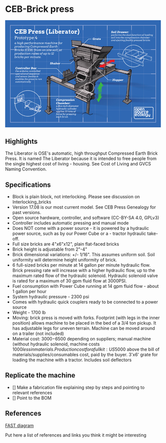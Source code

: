 # CEB-Brick press
![CEB-Brick pressing](/images/001.jpg)
## Highlights
The Liberator is OSE's automatic, high throughput Compressed Earth Brick Press. It is named The Liberator because it is intended to free people from the single highest cost of living - housing. See Cost of Living and GVCS Naming Convention.
## Specifications
- Block is plain block, not interlocking. Please see discussion on Interlocking_bricks
- Version 17.08 is our most current model. See CEB Press Genealogy for past versions.
- Open source hardware, controller, and software (CC-BY-SA 4.0, GPLv3)
- Controller includes automatic pressing and manual mode
- Does NOT come with a power source - it is powered by a hydraulic power source, such as by our Power Cube or a - tractor hydraulic take-off.
- Full size bricks are 4"x6"x12", plain flat-faced bricks
- Brick height is adjustable from 2"-4"
- Brick dimensional variations: +/- 1/16". This assumes uniform soil. Soil uniformity will determine height uniformity of brick.
- 6 full-sized bricks per minute at 14 gallon per minute hydraulic flow. Brick pressing rate will increase with a higher hydraulic flow, up to the maximum rated flow of the hydraulic solenoid. Hydraulic solenoid valve is rated for a maximum of 30 gpm fluid flow at 3000PSI.
- Fuel consumption with Power Cube running at 14 gpm fluid flow - about 1 gallon per hour
- System hydraulic pressure - 2300 psi
- Comes with hydraulic quick couplers ready to be connected to a power source
- Weight - 1700 lb
- Moving: brick press is moved with forks. Footprint (with legs in the inner position) allows machine to be placed in the bed of a 3/4 ton pickup. It has adjustable legs for uneven terrain. Machine can be moved around on a trailer (not included)
- Material cost: $3000-$6500 depending on suppliers; manual machine (without hydraulic solenoid, machine costs $1000 less in materials. Production cost for a full kit: US$5000 above the bill of materials/supplies/consumables cost, paid by the buyer.
3'x6' grate for loading the machine with a tractor. Includes soil deflectors

## Replicate the machine
- [] Make a fabrication file explaining step by steps and pointing to relevant references
- [] Point to the BOM

## References
[FAST diagram](http://www.valueanalysis.ca/fast.php)

Put here a list of references and links you think it might be interesting
